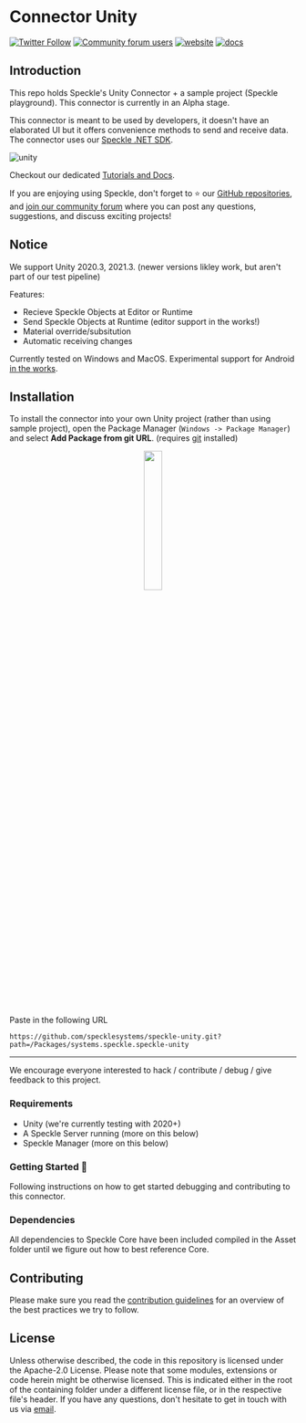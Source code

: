 

# Connector Unity

[![Twitter Follow](https://img.shields.io/twitter/follow/SpeckleSystems?style=social)](https://twitter.com/SpeckleSystems) [![Community forum users](https://img.shields.io/discourse/users?server=https%3A%2F%2Fdiscourse.speckle.works&style=flat-square&logo=discourse&logoColor=white)](https://discourse.speckle.works) [![website](https://img.shields.io/badge/https://-speckle.systems-royalblue?style=flat-square)](https://speckle.systems) [![docs](https://img.shields.io/badge/docs-speckle.guide-orange?style=flat-square&logo=read-the-docs&logoColor=white)](https://speckle.guide/user/unity.html)



## Introduction

This repo holds Speckle's Unity Connector + a sample project (Speckle playground). This connector is currently in an Alpha stage.

This connector is meant to be used by developers, it doesn't have an elaborated UI but it offers convenience methods to send and receive data. The connector uses our [Speckle .NET SDK](https://github.com/specklesystems/speckle-sharp).

![unity](https://user-images.githubusercontent.com/2679513/108543628-3a83ff00-72dd-11eb-8792-3d43ce54e6af.gif)

Checkout our dedicated [Tutorials and Docs](https://speckle.systems/tag/unreal/).

If you are enjoying using Speckle, don't forget to ⭐ our [GitHub repositories](https://github.com/specklesystems),
and [join our community forum](https://speckle.community/) where you can post any questions, suggestions, and discuss exciting projects!

## Notice
We support Unity 2020.3, 2021.3. (newer versions likley work, but aren't part of our test pipeline)


Features:
 - Recieve Speckle Objects at Editor or Runtime
 - Send Speckle Objects at Runtime (editor support in the works!)
 - Material override/subsitution
 - Automatic receiving changes
 
Currently tested on Windows and MacOS. Experimental support for Android [in the works](https://github.com/specklesystems/speckle-unity/issues/68).


## Installation

To install the connector into your own Unity project (rather than using sample project), open the Package Manager (`Windows -> Package Manager`)
and select **Add Package from git URL**. (requires [git](https://git-scm.com/downloads) installed)

<p align="center"><img src="https://github.com/specklesystems/speckle-docs/blob/main/user/img-unity/unity_install_git.png" width="25%" /></p>

Paste in the following URL
```
https://github.com/specklesystems/speckle-unity.git?path=/Packages/systems.speckle.speckle-unity
```

---

We encourage everyone interested to hack / contribute / debug / give feedback to this project.


### Requirements

- Unity (we're currently testing with 2020+)
- A Speckle Server running (more on this below)
- Speckle Manager (more on this below)

### Getting Started 🏁

Following instructions on how to get started debugging and contributing to this connector.



### Dependencies

All dependencies to Speckle Core have been included compiled in the Asset folder until we figure out how to best reference Core.


## Contributing

Please make sure you read the [contribution guidelines](.github/CONTRIBUTING.md) for an overview of the best practices we try to follow.


## License

Unless otherwise described, the code in this repository is licensed under the Apache-2.0 License. Please note that some modules, extensions or code herein might be otherwise licensed. This is indicated either in the root of the containing folder under a different license file, or in the respective file's header. If you have any questions, don't hesitate to get in touch with us via [email](mailto:hello@speckle.systems).

